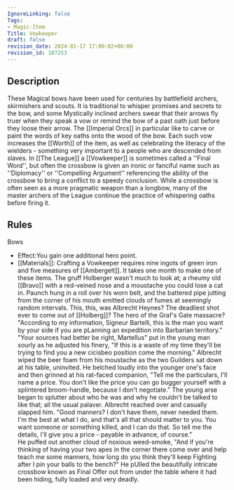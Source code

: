 ```yaml
---
IgnoreLinking: false
Tags:
- Magic-Item
Title: Vowkeeper
draft: false
revision_date: 2024-01-17 17:00:02+00:00
revision_id: 107253
---
```


## Description
These Magical bows have been used for centuries by battlefield archers, skirmishers and scouts. It is traditional to whisper promises and secrets to the bow, and some Mystically inclined archers swear that their arrows fly truer when they speak a vow or remind the bow of a past oath just before they loose their arrow. The [[Imperial Orcs]] in particular like to carve or paint the words of key oaths onto the wood of the bow. Each such vow increases the [[Worth]] of the item, as well as celebrating the literacy of the wielders - something very important to a people who are descended from slaves.
In [[The League]] a [[Vowkeeper]] is sometimes called a ''Final Word'', but often the crossbow is given an ironic or fanciful name such as ''Diplomacy'' or ''Compelling Argument'' referencing the ability of the crossbow to bring a conflict to a speedy conclusion. While a crossbow is often seen as a more pragmatic weapon than a longbow, many of the master archers of the League continue the practice of whispering oaths before firing it.
## Rules
Bows
* Effect:You gain one additional hero point.
* [[Materials]]: Crafting a Vowkeeper requires nine ingots of green iron and five measures of [[Ambergelt]]. It takes one month to make one of these items.
The gruff Holberger wasn't much to look at; a rheumy old [[Bravo]] with a red-veined nose and a moustache you could lose a cat in.  Paunch hung in a roll over his worn belt, and the battered pipe jutting from the corner of his mouth emitted clouds of fumes at seemingly random intervals.  This, this, was Albrecht Heynes?  The deadliest shot ever to come out of [[Holberg]]?  The hero of the Graf's Gate massacre?
"According to my information, Signeur Bartelli, this is the man you want by your side if you are pLanning an expedition into Barbarian territory."
"Your sources had better be right, Martellus" put in the young man sourly as he adjusted his finery, "If this is a waste of my time they'll be trying to find you a new cicisbeo position come the morning."
Albrecht wiped the beer foam from his moustache as the two Guilders sat down at his table, uninvited.  He belched loudly into the younger one's face and then grinned at his rat-faced companion, "Tell me the particulars, I'll name a price.  You don't like the price you can go bugger yourself with a splintered broom-handle, because I don't negotiate."
The young arse began to splutter about who he was and why he couldn't be talked to like that; all the usual palaver.  Albrecht reached over and casually slapped him.
"Good manners?  I don't have them, never needed them.  I'm the best at what I do, and that's all that should matter to you.  You want someone or something killed, and I can do that.  So tell me the details, I'll give you a price - payable in advance, of course."  
He puffed out another cloud of noxious weed-smoke, "And if you're thinking of having your two apes in the corner there come over and help teach me some manners, how long do you think they'll keep Fighting after I pin your balls to the bench?"  He pUlled the beautifully intricate crossbow known as Final Offer out from under the table where it had been hiding, fully loaded and very deadly.